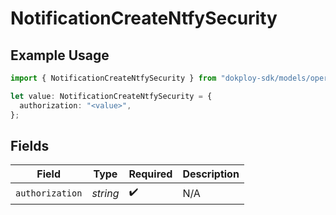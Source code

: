 # NotificationCreateNtfySecurity

## Example Usage

```typescript
import { NotificationCreateNtfySecurity } from "dokploy-sdk/models/operations";

let value: NotificationCreateNtfySecurity = {
  authorization: "<value>",
};
```

## Fields

| Field              | Type               | Required           | Description        |
| ------------------ | ------------------ | ------------------ | ------------------ |
| `authorization`    | *string*           | :heavy_check_mark: | N/A                |
